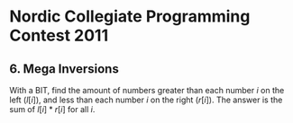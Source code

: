 # Nordic Collegiate Programming Contest 2011

## 6. Mega Inversions
With a BIT, find the amount of numbers greater than each number $i$ on the left ($l[i]$), and less than each number $i$ on the right ($r[i]$). The answer is the sum of $l[i]*r[i]$ for all $i$.